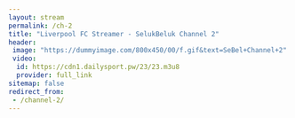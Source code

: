 ```yaml
---
layout: stream
permalink: /ch-2
title: "Liverpool FC Streamer - SelukBeluk Channel 2"
header:
 image: "https://dummyimage.com/800x450/00/f.gif&text=SeBel+Channel+2"
 video:
  id: https://cdn1.dailysport.pw/23/23.m3u8
  provider: full_link
sitemap: false
redirect_from:
 - /channel-2/
---
```

<style>h1#page-title{display:none;height:0;visibility:hidden;!important</style>

